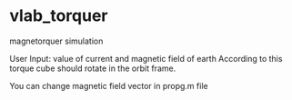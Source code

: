 # vlab_torquer
magnetorquer simulation

User Input: value of current and magnetic field of earth
According to this torque cube should rotate in the orbit frame.

You can change magnetic field vector in propg.m file


